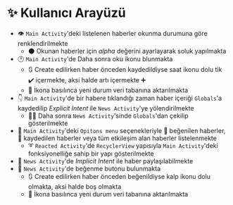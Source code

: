# ✨ Kullanıcı Arayüzü

- 👁️ `Main Activity`'deki listelenen haberler okunma durumuna göre renklendirilmekte
  - 🌑 Okunan haberler için _alpha_ değerini ayarlayarak soluk yapılmakta
- 🕐 `Main Activity`'de Daha sonra oku ikonu blunmakta
  - 🔃 Create edilirken haber önceden kaydedildiyse saat ikonu dolu tik ✔️ içermekte, aksi halde artı içermekte ➕
  - 🚙 İkona basılınca yeni durum veri tabanına aktarılmakta
- 👇 `Main Activity`'de bir habere tıklandığı zaman haber içeriği `Globals`'a kaydedilip _Explicit Intent_ ile `News Activity`'ye yölendirilmekte
  - 👷‍♀️ Daha sonra `News Activity`'sinde `Globals`'dan çekilip gösterilmekte
- 💫 `Main Activity`'deki `Opitons menu` seçenekleriyle 💖 beğenilen haberler, 💾 kaydedilen haberler veya tüm etkileşim alan haberler listelenmekte
  - ➰ `Reacted Activity`'de `RecyclerView` yapısıyla `Main Activity`'deki fonksiyonelliğe sahip bir yapı gösterilmekte
- 🎈 `News Activity`'de _Implicit Intent_ ile haber paylaşılabilmekte
- 💖 `News Activity`'de beğenme butonu bulunmakta
  - 🔃 Create edilirken haber önceden beğenildiyse kalp ikonu dolu olmakta, aksi halde boş olmakta
  - 🚙 İkona basılınca yeni durum veri tabanına aktarılmakta


